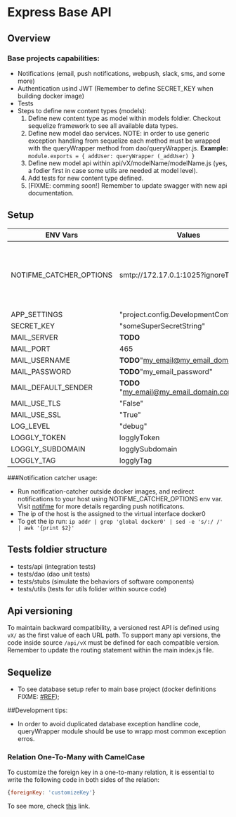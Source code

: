 # Express Base API

## Overview
### Base projects capabilities:
  + Notifications (email, push notifications, webpush, slack, sms, and some more)
  + Authentication usind JWT (Remember to define SECRET_KEY when building docker image)
  + Tests
  + Steps to define new content types (models):
    1. Define new content type as model within models foldier. Checkout sequelize framework to see all available data types.
    2. Define new model dao services. NOTE: in order to use generic exception handling from sequelize each method must be wrapped with the queryWrapper method from dao/queryWrapper.js. **Example:**  ```module.exports = { addUser: queryWrapper (_addUser) }```
    3. Define new model api within api/vX/modelName/modelName.js (yes, a fodier first in case some utils are needed at model level).
    4. Add tests for new content type defined.
    5. [FIXME: comming soon!] Remember to update swagger with new api documentation.

## Setup
| ENV Vars | Values | Explanation |
| --- | --- | --- |
| NOTIFME_CATCHER_OPTIONS | smtp://172.17.0.1:1025?ignoreTLS=true | In order to catch all notifications locally using notification-catcher daemon (npm install notificatin-catcher) set env var ```NOTIFME_CATCHER_OPTIONS``` before building the docker image (in the same line). **Example:** ```SECRET_KEY=mysecret NOTIFME_CATCHER_OPTIONS=smtp://172.17.0.1:1025?ignoreTLS=true docker-compose up -d --build``` |
| APP_SETTINGS | "project.config.DevelopmentConfig" | **TODO** |
| SECRET_KEY | "someSuperSecretString" | Secret used to create JWTs |
| MAIL_SERVER | **TODO** | **TODO** |
| MAIL_PORT | 465 | **TODO** |
| MAIL_USERNAME | **TODO**"my_email@my_email_domain.com" | Email client credentials needed to send emails |
| MAIL_PASSWORD  | **TODO**"my_email_password" | Email client password needed to send emails |
| MAIL_DEFAULT_SENDER | **TODO** "my_email@my_email_domain.com" | Email *from* field |
| MAIL_USE_TLS | "False" | **TODO** |                                                                      
| MAIL_USE_SSL | "True" | **TODO** |
| LOG_LEVEL | "debug" | **TODO** |
| LOGGLY_TOKEN | logglyToken | Loggly account [token](https://www.loggly.com/docs/token-based-api-authentication/) value |
| LOGGLY_SUBDOMAIN | logglySubdomain | [Loggly](https://www.loggly.com/docs/token-based-api-authentication/) |
| LOGGLY_TAG | logglyTag | [Loggly](https://www.loggly.com/docs/api-overview/) |

###Notification catcher usage:
* Run notification-catcher outside docker images, and redirect notifications to your host using NOTIFME_CATCHER_OPTIONS env var. Visit [notifme](https://www.npmjs.com/package/notifme-sdk) for more details regarding push notificatons. 
* The ip of the host is the assigned to the virtual interface docker0
* To get the ip run: ```ip addr | grep 'global docker0' | sed -e 's/:/ /' | awk '{print $2}'```

## Tests foldier structure
* tests/api (integration tests)
* tests/dao (dao unit tests)
* tests/stubs (simulate the behaviors of software components)
* tests/utils (tests for utils folider within source code)

## Api versioning
To maintain backward compatibility, a versioned rest API is defined using ```vX/``` as the first value of each URL path. To support many api versions, the code inside source ```/api/vX``` must be defined for each compatible version. Remember to update the routing statement within the main index.js file.

## Sequelize
* To see database setup refer to main base project (docker definitions FIXME: [#REF](http://definemeplease.com));

##Development tips:
* In order to avoid duplicated database exception handline code, queryWrapper module should be use to wrapp most common exception erros.

### Relation One-To-Many with CamelCase

To customize the foreign key in a one-to-many relation, it is essential to write the following code in both sides of the relation:

```javascript
{foreignKey: 'customizeKey'}
```

To see more, check [this](https://github.com/sequelize/sequelize/issues/2827#issuecomment-69709220) link.
